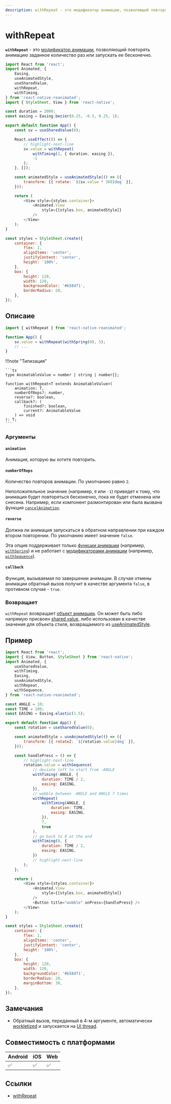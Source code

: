 ```yaml
---
description: withRepeat - это модификатор анимации, позволяющий повторять анимацию заданное количество раз или запускать ее бесконечно
---
```


# withRepeat

**`withRepeat`** - это [модификатор анимации](../fundamentals/glossary.md#animation-modifier), позволяющий повторять анимацию заданное количество раз или запускать ее бесконечно.

```js
import React from 'react';
import Animated, {
    Easing,
    useAnimatedStyle,
    useSharedValue,
    withRepeat,
    withTiming,
} from 'react-native-reanimated';
import { StyleSheet, View } from 'react-native';

const duration = 2000;
const easing = Easing.bezier(0.25, -0.5, 0.25, 1);

export default function App() {
    const sv = useSharedValue(0);

    React.useEffect(() => {
        // highlight-next-line
        sv.value = withRepeat(
            withTiming(1, { duration, easing }),
            -1
        );
    }, []);

    const animatedStyle = useAnimatedStyle(() => ({
        transform: [{ rotate: `${sv.value * 360}deg` }],
    }));

    return (
        <View style={styles.container}>
            <Animated.View
                style={[styles.box, animatedStyle]}
            />
        </View>
    );
}

const styles = StyleSheet.create({
    container: {
        flex: 1,
        alignItems: 'center',
        justifyContent: 'center',
        height: '100%',
    },
    box: {
        height: 120,
        width: 120,
        backgroundColor: '#b58df1',
        borderRadius: 20,
    },
});
```

## Описаие

```js
import { withRepeat } from 'react-native-reanimated';

function App() {
    sv.value = withRepeat(withSpring(0), 5);
    // ...
}
```

!!!note "Типизация"

    ```ts
    type AnimatableValue = number | string | number[];

    function withRepeat<T extends AnimatableValue>(
    	animation: T,
    	numberOfReps?: number,
    	reverse?: boolean,
    	callback?: (
    		finished?: boolean,
    		current?: AnimatableValue
    	) => void
    ): T;
    ```

### Аргументы

#### `animation`

Анимация, которую вы хотите повторить.

#### `numberOfReps`

Количество повторов анимации. По умолчанию равно `2`.

Неположительное значение (например, `0` или `-1`) приведет к тому, что анимация будет повторяться бесконечно, пока не будет отменена или снесена. Например, если компонент размонтирован или была вызвана функция [`cancelAnimation`](../core/cancelAnimation.md).

#### `reverse`

Должна ли анимация запускаться в обратном направлении при каждом втором повторении. По умолчанию имеет значение `false`.

Эта опция поддерживает только [функции анимации](../fundamentals/glossary.md#animation-function) (например, [`withSpring`](withSpring.md)) и не работает с [модификаторами анимации](../fundamentals/glossary.md#animation-modifier) (например, [`withSequence`](withSequence.md)).

#### `callback`

Функция, вызываемая по завершении анимации. В случае отмены анимации обратный вызов получит в качестве аргумента `false`, в противном случае - `true`.

### Возвращает

`withRepeat` возвращает [объект анимации](../fundamentals/glossary.md#animation-object). Он может быть либо напрямую присвоен [shared value](../fundamentals/glossary.md#shared-value), либо использован в качестве значения для объекта стиля, возвращаемого из [useAnimatedStyle](../core/useAnimatedStyle.md).

## Пример

```js
import React from 'react';
import { View, Button, StyleSheet } from 'react-native';
import Animated, {
    useSharedValue,
    withTiming,
    Easing,
    useAnimatedStyle,
    withRepeat,
    withSequence,
} from 'react-native-reanimated';

const ANGLE = 10;
const TIME = 100;
const EASING = Easing.elastic(1.5);

export default function App() {
    const rotation = useSharedValue(0);

    const animatedStyle = useAnimatedStyle(() => ({
        transform: [{ rotateZ: `${rotation.value}deg` }],
    }));

    const handlePress = () => {
        // highlight-next-line
        rotation.value = withSequence(
            // deviate left to start from -ANGLE
            withTiming(-ANGLE, {
                duration: TIME / 2,
                easing: EASING,
            }),
            // wobble between -ANGLE and ANGLE 7 times
            withRepeat(
                withTiming(ANGLE, {
                    duration: TIME,
                    easing: EASING,
                }),
                7,
                true
            ),
            // go back to 0 at the end
            withTiming(0, {
                duration: TIME / 2,
                easing: EASING,
            })
            // highlight-next-line
        );
    };

    return (
        <View style={styles.container}>
            <Animated.View
                style={[styles.box, animatedStyle]}
            />
            <Button title="wobble" onPress={handlePress} />
        </View>
    );
}

const styles = StyleSheet.create({
    container: {
        flex: 1,
        alignItems: 'center',
        justifyContent: 'center',
        height: '100%',
    },
    box: {
        height: 120,
        width: 120,
        backgroundColor: '#b58df1',
        borderRadius: 20,
        marginBottom: 30,
    },
});
```

## Замечания

-   Обратный вызов, переданный в 4-м аргументе, автоматически [workletized](../fundamentals/glossary.md#to-workletize) и запускается на [UI thread](../fundamentals/glossary.md#ui-thread).

## Совместимость с платформами

| Android | iOS | Web |
| ------- | --- | --- |
| ✅      | ✅  | ✅  |

## Ссылки

-   [withRepeat](https://docs.swmansion.com/react-native-reanimated/docs/animations/withRepeat/)
